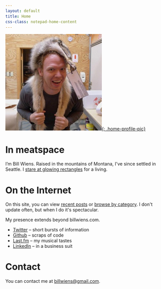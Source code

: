 ```yaml
---
layout: default
title: Home
css-class: notepad-home-content
---
```


[![Bill with a wolf](/images/profile/bill-wolf-large-300x300.jpg){: .home-profile-pic}](/images/profile/bill-wolf-large.jpg)

# In meatspace

I’m Bill Wiens. Raised in the mountains of Montana, I've since settled in Seattle. I [stare at glowing rectangles](http://www.theonion.com/articles/report-90-of-waking-hours-spent-staring-at-glowing,2747/) for a living.

# On the Internet

On this site, you can view [recent posts](/blog/recent/) or [browse by category](/blog/categories/). I don't update often, but when I do it's spectacular.

My presence extends beyond billwiens.com.

* [Twitter](https://twitter.com/billwiens) – short bursts of information
* [Github](https://github.com/billputer) – scraps of code
* [Last.fm](http://www.last.fm/user/bwiens) – my musical tastes
* [LinkedIn](http://www.linkedin.com/in/billwiens) – in a business suit

# Contact

You can contact me at [billwiens@gmail.com](mailto:billwiens@gmail.com).